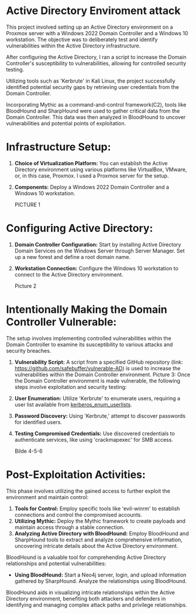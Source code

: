 # Active Directory Enviroment attack


This project involved setting up an Active Directory environment on a Proxmox server with a Windows 2022 Domain Controller and a Windows 10 workstation. The objective was to deliberately test and identify vulnerabilities within the Active Directory infrastructure.

After configuring the Active Directory, I ran a script to increase the Domain Controller's susceptibility to vulnerabilities, allowing for controlled security testing.

Utilizing tools such as 'Kerbrute' in Kali Linux, the project successfully identified potential security gaps by retrieving user credentials from the Domain Controller.

Incorporating Mythic as a command-and-control framework(C2), tools like BloodHound and SharpHound were used to gather critical data from the Domain Controller. This data was then analyzed in BloodHound to uncover vulnerabilities and potential points of exploitation.


# Infrastructure Setup:

1. **Choice of Virtualization Platform:** You can establish the Active Directory environment using various platforms like VirtualBox, VMware, or, in this case, Proxmox. I used a Proxmox server for the setup.
2. **Components:** Deploy a Windows 2022 Domain Controller and a Windows 10 workstation.

   PICTURE 1

# Configuring Active Directory:

1. **Domain Controller Configuration:** Start by installing Active Directory Domain Services on the Windows Server through Server Manager. Set up a new forest and define a root domain name.
2. **Workstation Connection:** Configure the Windows 10 workstation to connect to the Active Directory environment.

   Picture 2

# Intentionally Making the Domain Controller Vulnerable:

The setup involves implementing controlled vulnerabilities within the Domain Controller to examine its susceptibility to various attacks and security breaches.

 1. **Vulnerability Script:** A script from a specified GitHub repository (link: https://github.com/safebuffer/vulnerable-AD) is used to increase the vulnerabilities within the Domain Controller environment.
 Picture 3:
Once the Domain Controller environment is made vulnerable, the following steps involve exploitation and security testing:

1. **User Enumeration:** Utilize 'Kerbrute' to enumerate users, requiring a user list available from [kerberos_enum_userlists](https://github.com/attackdebris/kerberos_enum_userlists).
2. **Password Discovery:** Using 'Kerbrute,' attempt to discover passwords for identified users.
3. **Testing Compromised Credentials:** Use discovered credentials to authenticate services, like using 'crackmapexec' for SMB access.

   Bilde 4-5-6

   

# Post-Exploitation Activities:

This phase involves utilizing the gained access to further exploit the environment and maintain control:

1. **Tools for Control:** Employ specific tools like 'evil-winrm' to establish connections and control the compromised accounts.
2. **Utilizing Mythic:** Deploy the Mythic framework to create payloads and maintain access through a stable connection.
3. **Analyzing Active Directory with BloodHound:** Employ BloodHound and SharpHound tools to extract and analyze comprehensive information, uncovering intricate details about the Active Directory environment.

BloodHound is a valuable tool for comprehending Active Directory relationships and potential vulnerabilities:

- **Using BloodHound:** Start a Neo4j server, login, and upload information gathered by SharpHound. Analyze the relationships using BloodHound.

BloodHound aids in visualizing intricate relationships within the Active Directory environment, benefiting both attackers and defenders in identifying and managing complex attack paths and privilege relationships.



